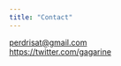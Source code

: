 ```yaml
---
title: "Contact"
---
```


<a href='mailto:perdrisat@gmail.com'>perdrisat@gmail.com</a>
<br/>
https://twitter.com/gagarine
